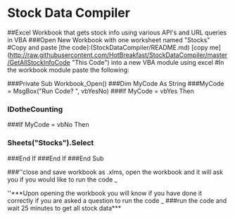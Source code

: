 # Stock Data Compiler
##Excel Workbook that gets stock info using various API's and URL queries in VBA
###Open New Workbook with one worksheet named "Stocks"
#Copy and paste 
[the code]:(StockDataCompiler/README.md)
[copy me]       (http://raw.githubusercontent.com/HotBreakfast/StockDataCompiler/master/GetAllStockInfoCode "This Code") into a new VBA module using excel
#In the workbook module paste the following:

###Private Sub Workbook_Open()
###Dim MyCode As String
###MyCode = MsgBox("Run Code? ", vbYesNo)
###If MyCode = vbYes Then
###        IDotheCounting
###If MyCode = vbNo Then
###        Sheets("Stocks").Select
###End If
###End If
###End Sub

###''close and save workbook as .xlms, open the workbook and it will ask you if you would like to run the code _
<P/>''***Upon opening the workbook you will know if you have done it correctly if you are asked a question to run the code _
###run the code and wait 25 minutes to get all stock data***</P>
